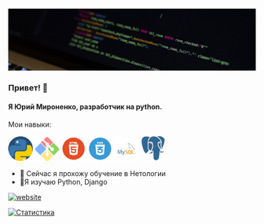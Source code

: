 ![Я Юрий Мироненко, разработчик на python.](https://github.com/Ydtalel/Ydtalel/blob/main/Room-Name-Full.jpg)
###  Привет! 👋
#### Я Юрий Мироненко, разработчик на python.

Мои навыки:

<div >
  <img src="https://github.com/Ydtalel/Ydtalel/blob/main/919852.png" width="50"/>
  <img src="https://github.com/Ydtalel/Ydtalel/blob/main/git-bash.svg" width="50"/>
  <img src="https://github.com/Ydtalel/Ydtalel/blob/main/in456456dex.png" width="50"/>
  <img src="https://github.com/Ydtalel/Ydtalel/blob/main/indedfgdx.png" width="50"/>
  <img src="https://github.com/Ydtalel/Ydtalel/blob/main/78787.png" width="50"/>
  <img src="https://github.com/Ydtalel/Ydtalel/blob/main/i5445dex.png" width="50"/>
</div>


- 🔭 Сейчас я прохожу обучение в  Нетологии 
- 🌱Я изучаю  Python, Django 


[<img src='https://cdn.jsdelivr.net/npm/simple-icons@3.0.1/icons/icloud.svg' alt='website' height='40'>](ydtalel.github.io/CV-site/)     

[![Статистика](https://github-readme-stats.vercel.app/api?username=Ydtalel)](https://github.com/anuraghazra/github-readme-stats)
